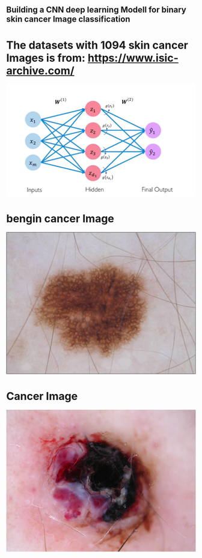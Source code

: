 ## Building a CNN deep learning Modell for binary skin cancer Image classification
# The datasets with 1094 skin cancer Images is from: https://www.isic-archive.com/


![](skin_img.png)
# bengin cancer Image
![](bengin_cancer.jpg)
# Cancer Image
![](Cancer.jpg)

